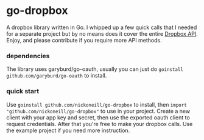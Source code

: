 # go-dropbox

A dropbox library written in Go. I whipped up a few quick calls that I needed for a separate project but by no means does it cover the entire [Dropbox API](https://www.dropbox.com/developers/reference/api). Enjoy, and please contribute if you require more API methods.

### dependencies

The library uses garyburd/go-oauth, usually you can just do `goinstall github.com/garyburd/go-oauth` to install.

### quick start

Use `goinstall github.com/nickoneill/go-dropbox` to install, then `import "github.com/nickoneill/go-dropbox"` to use in your project. Create a new client with your app key and secret, then use the exported oauth client to request credentials. After that you're free to make your dropbox calls. Use the example project if you need more instruction.
